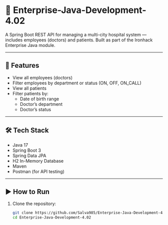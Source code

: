 # 🏥 Enterprise-Java-Development-4.02

A Spring Boot REST API for managing a multi-city hospital system — includes employees (doctors) and patients. Built as part of the Ironhack Enterprise Java module.

---

## 🚀 Features

- View all employees (doctors)
- Filter employees by department or status (ON, OFF, ON_CALL)
- View all patients
- Filter patients by:
  - Date of birth range
  - Doctor’s department
  - Doctor’s status

---

## 🛠️ Tech Stack

- Java 17
- Spring Boot 3
- Spring Data JPA
- H2 In-Memory Database
- Maven
- Postman (for API testing)

---

## ▶️ How to Run

1. Clone the repository:
   ```bash
   git clone https://github.com/Salva985/Enterprise-Java-Development-4.02.git
   cd Enterprise-Java-Development-4.02
